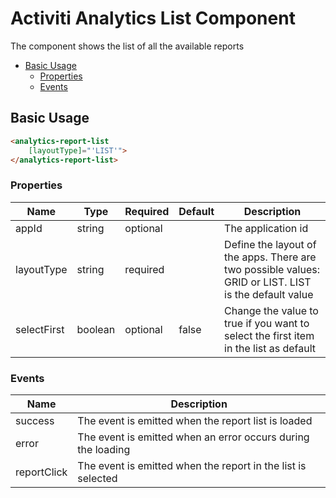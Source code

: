 # Activiti Analytics List Component

The component shows the list of all the available reports

<!-- markdown-toc start - Don't edit this section.  npm run toc to generate it-->

<!-- toc -->

- [Basic Usage](#basic-usage)
  * [Properties](#properties)
  * [Events](#events)

<!-- tocstop -->

<!-- markdown-toc end -->

## Basic Usage

```html
<analytics-report-list
    [layoutType]="'LIST'">
</analytics-report-list>
```

### Properties

| Name | Type | Required | Default | Description |
| --- | --- | --- | --- | --- |
| appId | string | optional | | The application id |
| layoutType | string | required | | Define the layout of the apps. There are two possible values: GRID or LIST. LIST is the default value|
| selectFirst | boolean | optional | false | Change the value to true if you want to select the first item in the list as default|

### Events

| Name | Description |
| --- | --- |
| success | The event is emitted when the report list is loaded |
| error | The event is emitted when an error occurs during the loading |
| reportClick | The event is emitted when the report in the list is selected |
